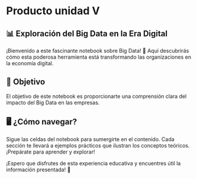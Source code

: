# Producto unidad V

## 📊 Exploración del Big Data en la Era Digital

¡Bienvenido a este fascinante notebook sobre Big Data! 🚀 Aquí descubrirás cómo esta poderosa herramienta está transformando las organizaciones en la economía digital. 

## 🎯 Objetivo

El objetivo de este notebook es proporcionarte una comprensión clara del impacto del Big Data en las empresas. 

## 🖥️ ¿Cómo navegar?

Sigue las celdas del notebook para sumergirte en el contenido. Cada sección te llevará a ejemplos prácticos que ilustran los conceptos teóricos. ¡Prepárate para aprender y explorar!

¡Espero que disfrutes de esta experiencia educativa y encuentres útil la información presentada! 🌟
